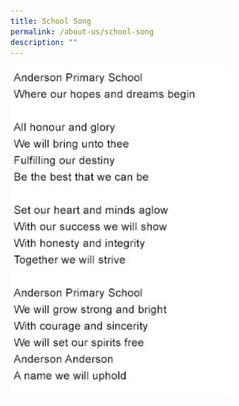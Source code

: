 ```yaml
---
title: School Song
permalink: /about-us/school-song
description: ""
---
```

<img src="/images/schoolsonglyrics.jpg" 
     style="width:70%">